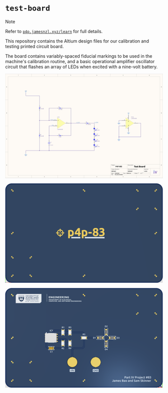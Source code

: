 # `test-board`

> [!NOTE]
> Refer to [`p4p.jamesnzl.xyz/learn`](https://p4p.jamesnzl.xyz/learn) for full details.

This repository contains the Altium design files for our calibration and testing printed circuit board.

The board contains variably-spaced fiducial markings to be used in the machine's calibration routine, and a basic operational amplifier oscillator circuit that flashes an array of LEDs when excited with a nine-volt battery.

![Schematic](docs/schematic.png)

![Front](docs/front.png)

![Back](docs/back.png)
